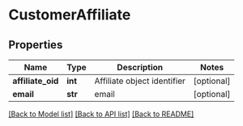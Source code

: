 # CustomerAffiliate

## Properties
Name | Type | Description | Notes
------------ | ------------- | ------------- | -------------
**affiliate_oid** | **int** | Affiliate object identifier | [optional] 
**email** | **str** | email | [optional] 

[[Back to Model list]](../README.md#documentation-for-models) [[Back to API list]](../README.md#documentation-for-api-endpoints) [[Back to README]](../README.md)


